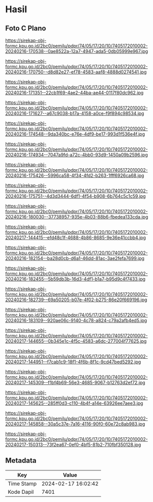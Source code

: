 # Hasil

## Foto C Plano

https://sirekap-obj-formc.kpu.go.id/2bc0/pemilu/pdpr/74/05/17/20/10/7405172010002-20240216-170538--0ae8522a-12a7-4947-ada5-0db05999e967.jpg

https://sirekap-obj-formc.kpu.go.id/2bc0/pemilu/pdpr/74/05/17/20/10/7405172010002-20240216-170750--d8d82e27-ef78-4583-aaf8-4888d0274541.jpg

https://sirekap-obj-formc.kpu.go.id/2bc0/pemilu/pdpr/74/05/17/20/10/7405172010002-20240216-171351--22cb1f69-4ae2-44ba-ae44-0117f80dc962.jpg

https://sirekap-obj-formc.kpu.go.id/2bc0/pemilu/pdpr/74/05/17/20/10/7405172010002-20240216-171627--a67c9038-b17a-4158-a0ce-f9f894c98534.jpg

https://sirekap-obj-formc.kpu.go.id/2bc0/pemilu/pdpr/74/05/17/20/10/7405172010002-20240216-174548--9da340bc-e76e-4df9-be17-993d1f536e4f.jpg

https://sirekap-obj-formc.kpu.go.id/2bc0/pemilu/pdpr/74/05/17/20/10/7405172010002-20240216-174934--7047a9fd-a72c-4bb0-93d9-1450a09b2596.jpg

https://sirekap-obj-formc.kpu.go.id/2bc0/pemilu/pdpr/74/05/17/20/10/7405172010002-20240216-175426--5996ca58-4f34-4fd2-b263-1fff6926ca68.jpg

https://sirekap-obj-formc.kpu.go.id/2bc0/pemilu/pdpr/74/05/17/20/10/7405172010002-20240216-175751--4d3d3444-6df1-4f54-b908-6b764c5c1c59.jpg

https://sirekap-obj-formc.kpu.go.id/2bc0/pemilu/pdpr/74/05/17/20/10/7405172010002-20240216-180030--37738957-935e-4b03-88b6-fbedea133cda.jpg

https://sirekap-obj-formc.kpu.go.id/2bc0/pemilu/pdpr/74/05/17/20/10/7405172010002-20240217-144415--efd48c1f-4688-4b86-8685-9e36e41ccbb4.jpg

https://sirekap-obj-formc.kpu.go.id/2bc0/pemilu/pdpr/74/05/17/20/10/7405172010002-20240216-182154--ba28d0cb-d6a1-46dd-81ac-3ae2fefa7699.jpg

https://sirekap-obj-formc.kpu.go.id/2bc0/pemilu/pdpr/74/05/17/20/10/7405172010002-20240216-182455--5b59db3b-16d3-4df1-b1a7-b95d9c4f7433.jpg

https://sirekap-obj-formc.kpu.go.id/2bc0/pemilu/pdpr/74/05/17/20/10/7405172010002-20240216-182739--69a50205-b07e-4f02-b275-86e20f669196.jpg

https://sirekap-obj-formc.kpu.go.id/2bc0/pemilu/pdpr/74/05/17/20/10/7405172010002-20240216-183109--920ae06c-9140-4c78-a824-c79a2afb4ed5.jpg

https://sirekap-obj-formc.kpu.go.id/2bc0/pemilu/pdpr/74/05/17/20/10/7405172010002-20240217-144655--0b345e1c-4f5c-4583-a6dc-277004f77625.jpg

https://sirekap-obj-formc.kpu.go.id/2bc0/pemilu/pdpr/74/05/17/20/10/7405172010002-20240217-144951--f7cab1c9-18f1-4f6b-8f1c-9cd47bed5292.jpg

https://sirekap-obj-formc.kpu.go.id/2bc0/pemilu/pdpr/74/05/17/20/10/7405172010002-20240217-145309--f1bf4b69-56e3-4685-9067-b12763d2ef72.jpg

https://sirekap-obj-formc.kpu.go.id/2bc0/pemilu/pdpr/74/05/17/20/10/7405172010002-20240217-145625--285ff0d3-c110-4b4f-a14e-63926ee7aee3.jpg

https://sirekap-obj-formc.kpu.go.id/2bc0/pemilu/pdpr/74/05/17/20/10/7405172010002-20240217-145858--30a5c37e-7a16-4116-90f0-60e72c8ab983.jpg

https://sirekap-obj-formc.kpu.go.id/2bc0/pemilu/pdpr/74/05/17/20/10/7405172010002-20240217-150313--73f2ea67-0ef0-4bf5-81b2-710fbf350128.jpg


## Metadata

| Key        | Value               |
| ---------- | ------------------- |
| Time Stamp | 2024-02-17 16:02:42 |
| Kode Dapil | 7401                |



